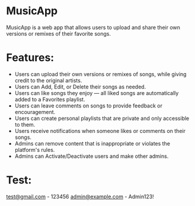 # MusicApp
MusicApp is a web app that allows users to upload and share their own versions or remixes of their favorite songs.

# Features:
- Users can upload their own versions or remixes of songs, while giving credit to the original artists.
- Users can Add, Edit, or Delete their songs as needed.
- Users can like songs they enjoy — all liked songs are automatically added to a Favorites playlist.
- Users can leave comments on songs to provide feedback or encouragement.
- Users can create personal playlists that are private and only accessible to them.
- Users receive notifications when someone likes or comments on their songs.
- Admins can remove content that is inappropriate or violates the platform's rules.
- Admins can Activate/Deactivate users and make other admins.

# Test:
test@gmail.com - 123456
admin@example.com - Admin123!
